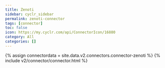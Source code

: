 ```yaml
---
title: Zenoti
sidebar: cyclr_sidebar
permalink: zenoti-connector
tags: [connector]
toc: false
icon: https://my.cyclr.com/api/ConnectorIcon/16880
category: All
categories: []
---
```

{% assign connectordata = site.data.v2.connectors.connector-zenoti %}
{% include v2/connector/connector.html %}	